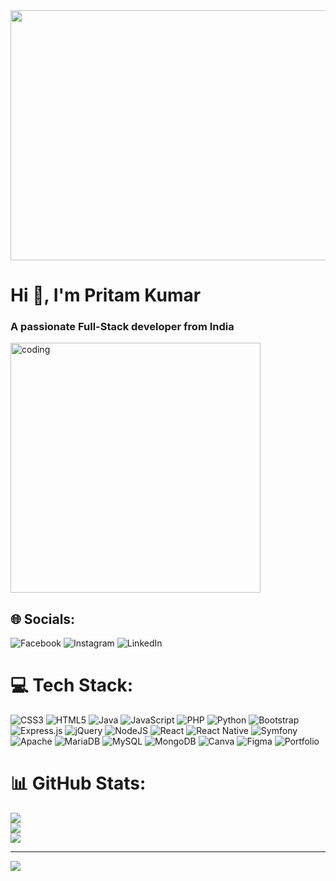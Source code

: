 <img src="https://t4.ftcdn.net/jpg/03/08/69/75/360_F_308697506_9dsBYHXm9FwuW0qcEqimAEXUvzTwfzwe.jpg" width="1200" height="400">
<h1>Hi 👋, I'm Pritam Kumar </h1>
<h3>A passionate Full-Stack developer from India</h3>

<img align="center" alt="coding" width="400px" src="https://user-images.githubusercontent.com/37551474/113611467-3a567d80-9657-11eb-862b-b07b4f105c6f.gif">

## 🌐 Socials:
![Facebook](https://img.shields.io/badge/Facebook-%231877F2.svg?logo=Facebook&logoColor=white) ![Instagram](https://img.shields.io/badge/Instagram-%23E4405F.svg?logo=Instagram&logoColor=white) ![LinkedIn](https://img.shields.io/badge/LinkedIn-%230077B5.svg?logo=linkedin&logoColor=white)

# 💻 Tech Stack:
![CSS3](https://img.shields.io/badge/css3-%231572B6.svg?style=for-the-badge&logo=css3&logoColor=white) ![HTML5](https://img.shields.io/badge/html5-%23E34F26.svg?style=for-the-badge&logo=html5&logoColor=white) ![Java](https://img.shields.io/badge/java-%23ED8B00.svg?style=for-the-badge&logo=java&logoColor=white) ![JavaScript](https://img.shields.io/badge/javascript-%23323330.svg?style=for-the-badge&logo=javascript&logoColor=%23F7DF1E) ![PHP](https://img.shields.io/badge/php-%23777BB4.svg?style=for-the-badge&logo=php&logoColor=white) ![Python](https://img.shields.io/badge/python-3670A0?style=for-the-badge&logo=python&logoColor=ffdd54) ![Bootstrap](https://img.shields.io/badge/bootstrap-%23563D7C.svg?style=for-the-badge&logo=bootstrap&logoColor=white) ![Express.js](https://img.shields.io/badge/express.js-%23404d59.svg?style=for-the-badge&logo=express&logoColor=%2361DAFB) ![jQuery](https://img.shields.io/badge/jquery-%230769AD.svg?style=for-the-badge&logo=jquery&logoColor=white) ![NodeJS](https://img.shields.io/badge/node.js-6DA55F?style=for-the-badge&logo=node.js&logoColor=white) ![React](https://img.shields.io/badge/react-%2320232a.svg?style=for-the-badge&logo=react&logoColor=%2361DAFB) ![React Native](https://img.shields.io/badge/react_native-%2320232a.svg?style=for-the-badge&logo=react&logoColor=%2361DAFB) ![Symfony](https://img.shields.io/badge/symfony-%23000000.svg?style=for-the-badge&logo=symfony&logoColor=white) ![Apache](https://img.shields.io/badge/apache-%23D42029.svg?style=for-the-badge&logo=apache&logoColor=white) ![MariaDB](https://img.shields.io/badge/MariaDB-003545?style=for-the-badge&logo=mariadb&logoColor=white) ![MySQL](https://img.shields.io/badge/mysql-%2300f.svg?style=for-the-badge&logo=mysql&logoColor=white) ![MongoDB](https://img.shields.io/badge/MongoDB-%234ea94b.svg?style=for-the-badge&logo=mongodb&logoColor=white) ![Canva](https://img.shields.io/badge/Canva-%2300C4CC.svg?style=for-the-badge&logo=Canva&logoColor=white) 	![Figma](https://img.shields.io/badge/figma-%23F24E1E.svg?style=for-the-badge&logo=figma&logoColor=white) ![Portfolio](https://img.shields.io/badge/Portfolio-%23000000.svg?style=for-the-badge&logo=firefox&logoColor=#FF7139)
# 📊 GitHub Stats:
![](https://github-readme-stats.vercel.app/api?username=Pritam32&theme=radical&hide_border=false&include_all_commits=false&count_private=false)<br/>
![](https://github-readme-streak-stats.herokuapp.com/?user=Pritam32&theme=radical&hide_border=false)<br/>
![](https://github-readme-stats.vercel.app/api/top-langs/?username=Pritam32&theme=radical&hide_border=false&include_all_commits=false&count_private=false&layout=compact)

---
[![](https://visitcount.itsvg.in/api?id=Pritam32&icon=0&color=0)](https://visitcount.itsvg.in)

<!-- Proudly created with GPRM ( https://gprm.itsvg.in ) -->

